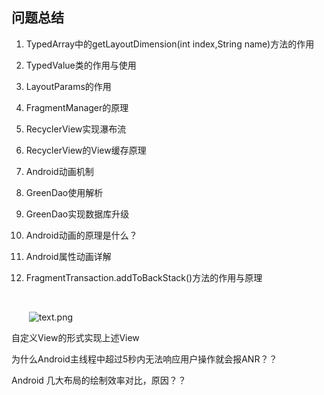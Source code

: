 ## 问题总结

1. TypedArray中的getLayoutDimension(int index,String name)方法的作用

2. TypedValue类的作用与使用

3. LayoutParams的作用

4. FragmentManager的原理

5. RecyclerView实现瀑布流

6. RecyclerView的View缓存原理

7. Android动画机制

8. GreenDao使用解析

9. GreenDao实现数据库升级

10. Android动画的原理是什么？

11. Android属性动画详解

12. FragmentTransaction.addToBackStack()方法的作用与原理

    ​

    ​
    ![text.png](https://upload-images.jianshu.io/upload_images/5231076-5505f12c94ffa1f6.png?imageMogr2/auto-orient/strip%7CimageView2/2/w/1240)


自定义View的形式实现上述View

为什么Android主线程中超过5秒内无法响应用户操作就会报ANR？？

Android 几大布局的绘制效率对比，原因？？